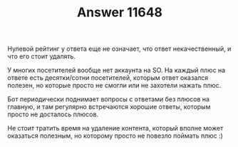 ﻿---
title: "Answer 11648"
se.owner.user_id: 177221
se.owner.display_name: "PashaPash"
se.owner.link: "https://ru.meta.stackoverflow.com/users/177221/pashapash"
se.answer_id: 11648
se.question_id: 11640
se.post_type: answer
se.is_accepted: True
---
<p>Нулевой рейтинг у ответа еще не означает, что ответ некачественный, и что его стоит удалять.</p>
<p>У многих посетителей вообще нет аккаунта на SO. На каждый плюс на ответе есть десятки/сотни посетителей, которым ответ оказался полезен, но которые просто не смогли или не захотели нажать плюс.</p>
<p>Бот периодически поднимает вопросы с ответами без плюсов на главную, и там регулярно встречаются хорошие ответы, которым просто не досталось плюсов.</p>
<p>Не стоит тратить время на удаление контента, который вполне может оказаться полезным, но которому просто не повезло поймать плюс :)</p>
